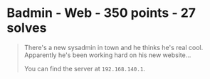 # Badmin - Web - 350 points - 27 solves
> There's a new sysadmin in town and he thinks he's real cool. Apparently he's been working hard on his new website...
> 
> You can find the server at `192.168.140.1`.
